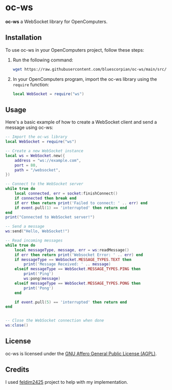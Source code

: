 # oc-ws

**oc-ws** a WebSocket library for OpenComputers.

## Installation

To use oc-ws in your OpenComputers project, follow these steps:

1. Run the following command:
   ```bash
   wget https://raw.githubusercontent.com/bluescorpian/oc-ws/main/src/ws.lua /usr/lib/ws.lua
   ```
2. In your OpenComputers program, import the oc-ws library using the `require` function:
   ```lua
   local WebSocket = require("ws")
   ```

## Usage

Here's a basic example of how to create a WebSocket client and send a message using oc-ws:

```lua
-- Import the oc-ws library
local WebSocket = require("ws")

-- Create a new WebSocket instance
local ws = WebSocket.new({
    address = "ws://example.com",
    port = 80,
    path = "/websocket",
})

-- Connect to the WebSocket server
while true do
	local connected, err = socket:finishConnect()
	if connected then break end
	if err then return print('Failed to connect: ' .. err) end
	if event.pull(1) == 'interrupted' then return end
end
print("Connected to WebSocket server!")

-- Send a message
ws:send("Hello, WebSocket!")

-- Read incoming messages
while true do
	local messageType, message, err = ws:readMessage()
	if err then return print('Websocket Error: ' .. err) end
	if messageType == WebSocket.MESSAGE_TYPES.TEXT then
		print('Message Received: ' .. message)
	elseif messageType == WebSocket.MESSAGE_TYPES.PING then
		print('Ping')
		ws:pong(message)
	elseif messageType == WebSocket.MESSAGE_TYPES.PONG then
		print('Pong')
	end

	if event.pull(5) == 'interrupted' then return end
end


-- Close the WebSocket connection when done
ws:close()
```

## License

oc-ws is licensed under the [GNU Affero General Public License (AGPL)](https://www.gnu.org/licenses/agpl-3.0.html).

## Credits

I used [feldim2425](https://github.com/feldim2425/OC-Programs/tree/master/websocket_client) project to help with my implementation.
